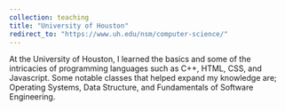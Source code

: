 ```yaml
---
collection: teaching
title: "University of Houston"
redirect_to: "https://www.uh.edu/nsm/computer-science/"
---
```



At the University of Houston, I learned the basics and some of the intricacies of programming languages such as C++, HTML, CSS, and Javascript. Some notable classes that helped expand my knowledge are; Operating Systems, Data Structure, and Fundamentals of Software Engineering.

